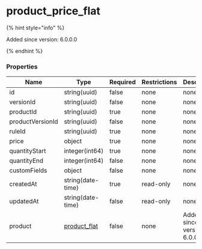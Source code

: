 
# product_price_flat

{% hint style="info" %}

Added since version: 6.0.0.0

{% endhint %}

### Properties

|Name|Type|Required|Restrictions|Description|
|---|---|---|---|---|
|id|string(uuid)|false|none|none|
|versionId|string(uuid)|false|none|none|
|productId|string(uuid)|true|none|none|
|productVersionId|string(uuid)|false|none|none|
|ruleId|string(uuid)|true|none|none|
|price|object|true|none|none|
|quantityStart|integer(int64)|true|none|none|
|quantityEnd|integer(int64)|false|none|none|
|customFields|object|false|none|none|
|createdAt|string(date-time)|true|read-only|none|
|updatedAt|string(date-time)|false|read-only|none|
|product|[product_flat](/schema/product_flat.md)|false|none|Added since version: 6.0.0.0|

